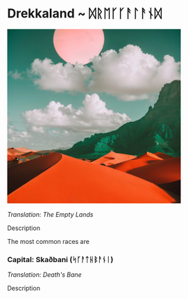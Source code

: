 # Drekkaland ~ ᛞᚱᛖᚴᚴᚨᛚᚨᚾᛞ

<img src="/assets/Images/Worlds/drekkaland.png" width="400" height="400"/>

*Translation: The Empty Lands*

Description

The most common races are 

### Capital: Skaðbani (ᛋᚴᚨᛏᚺᛒᚨᚾᛁ)

*Translation: Death's Bane*

Description
